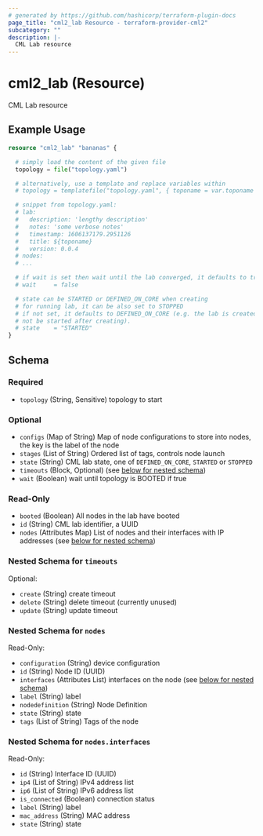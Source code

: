 ```yaml
---
# generated by https://github.com/hashicorp/terraform-plugin-docs
page_title: "cml2_lab Resource - terraform-provider-cml2"
subcategory: ""
description: |-
  CML Lab resource
---
```


# cml2_lab (Resource)

CML Lab resource

## Example Usage

```terraform
resource "cml2_lab" "bananas" {

  # simply load the content of the given file
  topology = file("topology.yaml")

  # alternatively, use a template and replace variables within
  # topology = templatefile("topology.yaml", { toponame = var.toponame })

  # snippet from topology.yaml:
  # lab:
  #   description: 'lengthy description'
  #   notes: 'some verbose notes'
  #   timestamp: 1606137179.2951126
  #   title: ${toponame}
  #   version: 0.0.4
  # nodes:
  # ...

  # if wait is set then wait until the lab converged, it defaults to true
  # wait     = false

  # state can be STARTED or DEFINED_ON_CORE when creating
  # for running lab, it can be also set to STOPPED
  # if not set, it defaults to DEFINED_ON_CORE (e.g. the lab is created but will
  # not be started after creating).
  # state    = "STARTED"
}
```

<!-- schema generated by tfplugindocs -->
## Schema

### Required

- `topology` (String, Sensitive) topology to start

### Optional

- `configs` (Map of String) Map of node configurations to store into nodes, the key is the label of the node
- `stages` (List of String) Ordered list of tags, controls node launch
- `state` (String) CML lab state, one of `DEFINED_ON_CORE`, `STARTED` or `STOPPED`
- `timeouts` (Block, Optional) (see [below for nested schema](#nestedblock--timeouts))
- `wait` (Boolean) wait until topology is BOOTED if true

### Read-Only

- `booted` (Boolean) All nodes in the lab have booted
- `id` (String) CML lab identifier, a UUID
- `nodes` (Attributes Map) List of nodes and their interfaces with IP addresses (see [below for nested schema](#nestedatt--nodes))

<a id="nestedblock--timeouts"></a>
### Nested Schema for `timeouts`

Optional:

- `create` (String) create timeout
- `delete` (String) delete timeout (currently unused)
- `update` (String) update timeout


<a id="nestedatt--nodes"></a>
### Nested Schema for `nodes`

Read-Only:

- `configuration` (String) device configuration
- `id` (String) Node ID (UUID)
- `interfaces` (Attributes List) interfaces on the node (see [below for nested schema](#nestedatt--nodes--interfaces))
- `label` (String) label
- `nodedefinition` (String) Node Definition
- `state` (String) state
- `tags` (List of String) Tags of the node

<a id="nestedatt--nodes--interfaces"></a>
### Nested Schema for `nodes.interfaces`

Read-Only:

- `id` (String) Interface ID (UUID)
- `ip4` (List of String) IPv4 address list
- `ip6` (List of String) IPv6 address list
- `is_connected` (Boolean) connection status
- `label` (String) label
- `mac_address` (String) MAC address
- `state` (String) state


